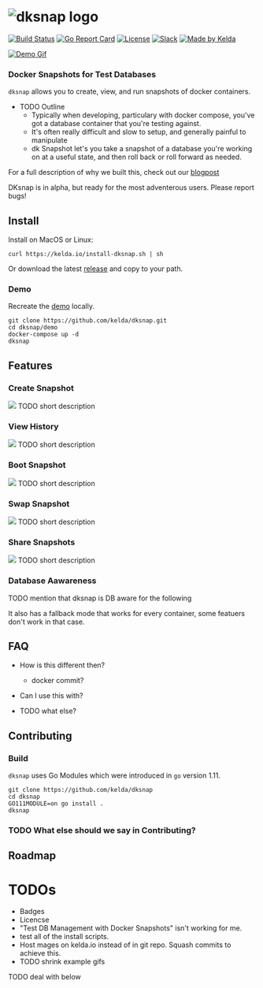 # ![dksnap logo](https://kelda.io/img/dksnap/dksnap-logo.svg)
[![Build Status](https://travis-ci.org/kelda/dksnap.svg?branch=master)](https://travis-ci.org/kelda/dksnap)
[![Go Report Card](https://goreportcard.com/badge/github.com/kelda/dksnap)](https://goreportcard.com/report/github.com/kelda/dksnap)
[![License](https://img.shields.io/badge/License-Apache%202.0-blue.svg)](LICENSE)
[![Slack](https://kelda.io/img/dksnap/slack-badge.svg)](http://slack.kelda.io)
[![Made by Kelda](https://kelda.io/img/dksnap/love-badge.svg)](https://kelda.io)

[![Demo Gif](https://kelda.io/img/dksnap/create-snapshot.gif)](https://youtu.be/EaxEsOTKdrs)

### Docker Snapshots for Test Databases

`dksnap` allows you to create, view, and run snapshots of docker containers.

- TODO Outline
    - Typically when developing, particulary with docker compose, you've got a
      database container that you're testing against.
    - It's often really difficult and slow to setup, and generally painful to
      manipulate
    - dk Snapshot let's you take a snapshot of a database you're working on at
      a useful state, and then roll back or roll forward as needed.

For a full description of why we built this, check out our [blogpost](TODO)

DKsnap is in alpha, but ready for the most adventerous users.  Please report
bugs!

## Install
Install on MacOS or Linux:

```
curl https://kelda.io/install-dksnap.sh | sh
```

Or download the latest [release](https://github.com/kelda/dksnap/releases) and
copy to your path.

### Demo
Recreate the [demo](https://youtu.be/EaxEsOTKdrs) locally.

```
git clone https://github.com/kelda/dksnap.git
cd dksnap/demo
docker-compose up -d
dksnap
```

## Features

### Create Snapshot
![](https://kelda.io/img/dksnap/create-snapshot.gif)
TODO short description

### View History
![](https://kelda.io/img/dksnap/view-history.gif)
TODO short description

### Boot Snapshot
![](https://kelda.io/img/dksnap/boot-snapshot.gif)
TODO short description

### Swap Snapshot
![](https://kelda.io/img/dksnap/swap-snapshot.gif)
TODO short description

### Share Snapshots
![](https://kelda.io/img/dksnap/share-snapshot.gif)
TODO short description

### Database Aawareness
TODO mention that dksnap is DB aware for the following

It also has a fallback mode that works for every container, 
some featuers don't work in that case.

## FAQ

- How is this different then?
    - docker commit?

- Can I use this with?


- TODO what else?


## Contributing

### Build

`dksnap` uses Go Modules which were introduced in `go` version 1.11.

```
git clone https://github.com/kelda/dksnap
cd dksnap
GO111MODULE=on go install .
dksnap
```

### TODO What else should we say in Contributing?

## Roadmap

# TODOs
- Badges
- Licencse
- "Test DB Management with Docker Snapshots" isn't working for me.
- test all of the install scripts.
- Host mages on kelda.io instead of in git repo.  Squash commits to achieve this.
- TODO shrink example gifs

TODO deal with below
